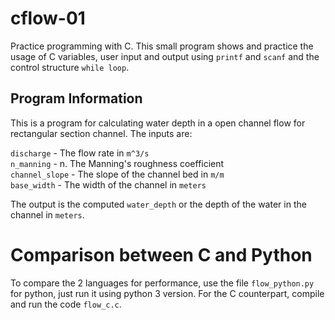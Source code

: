 # cflow-01

Practice programming with C. This small program shows and practice the usage of C variables, user input and output using `printf` and `scanf` and the control structure `while loop`.

## Program Information

This is a program for calculating water depth in a open channel flow for rectangular section channel. The inputs are:

`discharge` - The flow rate in `m^3/s`  
`n_manning` - n. The Manning's roughness coefficient  
`channel_slope` - The slope of the channel bed in `m/m`  
`base_width` - The width of the channel in `meters`

The output is the computed `water_depth` or the depth of the water in the channel in `meters`.

# Comparison between C and Python

To compare the 2 languages for performance, use the file `flow_python.py` for python, just run it using python 3 version. For the
C counterpart, compile and run the code `flow_c.c`.
